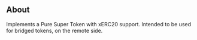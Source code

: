 ## About

Implements a Pure Super Token with xERC20 support.
Intended to be used for bridged tokens, on the remote side.